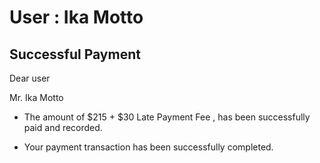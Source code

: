 User : Ika Motto
=============

Successful Payment
---------------------

Dear user

Mr. Ika Motto

* The amount of $215 + $30 Late Payment Fee , has been successfully paid and recorded.
* Your payment transaction has been successfully completed.






  
  ##
